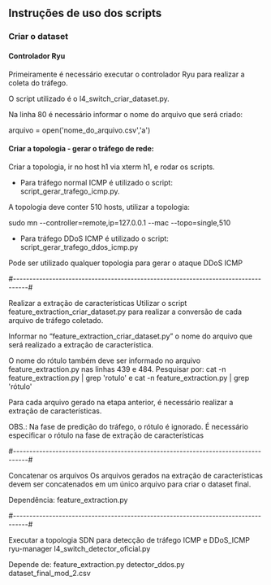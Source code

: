 ## Instruções de uso dos scripts ##

### Criar o dataset

#### Controlador Ryu

Primeiramente é necessário executar o controlador Ryu para realizar a coleta do tráfego.

O script utilizado é o l4_switch_criar_dataset.py.

Na linha 80 é necessário informar o nome do arquivo que será criado:

arquivo = open('nome_do_arquivo.csv','a')

#### Criar a topologia - gerar o tráfego de rede:

Criar a topologia, ir no host h1 via xterm h1, e rodar os scripts.

- Para tráfego normal ICMP é utilizado o script: script_gerar_trafego_icmp.py. 

A topologia deve conter 510 hosts, utilizar a topologia:

sudo mn --controller=remote,ip=127.0.0.1 --mac --topo=single,510

- Para tráfego DDoS ICMP é utilizado o script: script_gerar_trafego_ddos_icmp.py

Pode ser utilizado qualquer topologia para gerar o ataque DDoS ICMP

#----------------------------------------------------------------------------------#

Realizar a extração de características
Utilizar o script feature_extraction_criar_dataset.py para realizar a conversão de cada arquivo de tráfego coletado.

Informar no  “feature_extraction_criar_dataset.py” o nome do arquivo que será realizado a extração de característica.

O nome do rótulo também deve ser informado no arquivo feature_extraction.py nas linhas 439 e 484. 
Pesquisar por: cat -n feature_extraction.py | grep 'rotulo' e cat -n feature_extraction.py | grep 'rótulo'

Para cada arquivo gerado na etapa anterior, é necessário realizar a extração de características.

OBS.: Na fase de predição do tráfego, o rótulo é ignorado. 
É necessário especificar o rótulo na fase de extração de características

#----------------------------------------------------------------------------------#

Concatenar os arquivos 
Os arquivos gerados na extração de características devem ser concatenados em um único arquivo para criar o dataset final.

Dependência:
feature_extraction.py

#----------------------------------------------------------------------------------#

Executar a topologia SDN para detecção de tráfego ICMP e DDoS_ICMP
ryu-manager l4_switch_detector_oficial.py

Depende de:
feature_extraction.py
detector_ddos.py
dataset_final_mod_2.csv

